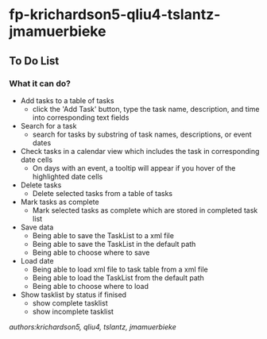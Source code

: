 # fp-krichardson5-qliu4-tslantz-jmamuerbieke
## To Do List
### What it can do?
* Add tasks to a table of tasks
  * click the 'Add Task' button, type the task name, description, and time into corresponding text fields
* Search for a task 
  * search for tasks by substring of task names, descriptions, or event dates 
* Check tasks in a calendar view which includes the task in corresponding date cells
  * On days with an event, a tooltip will appear if you hover of the highlighted date cells
* Delete tasks
  * Delete selected tasks from a table of tasks
* Mark tasks as complete
  * Mark selected tasks as complete which are stored in completed task list
* Save data
  * Being able to save the TaskList to a xml file
  * Being able to save the TaskList in the default path
  * Being able to choose where to save
* Load date
  * Being able to load xml file to task table from a xml file
  * Being able to load the TaskList from the default path
  * Being able to choose where to load
* Show tasklist by status if finised
  * show complete tasklist
  * show incomplete tasklist
  
*authors:krichardson5, qliu4, tslantz, jmamuerbieke*

